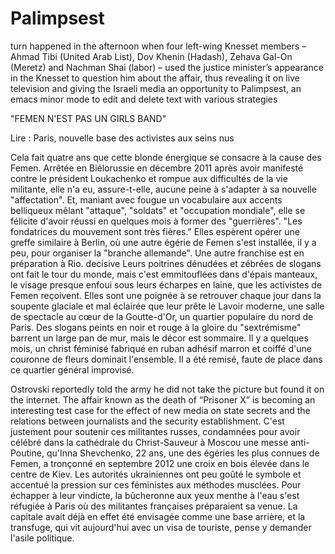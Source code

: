Palimpsest
==========

turn happened in the afternoon when four left-wing Knesset members – Ahmad Tibi (United Arab List), Dov Khenin (Hadash), Zehava Gal-On (Meretz) and Nachman Shai (labor) – used the justice minister’s appearance in the Knesset to question him about the affair, thus revealing it on live television and giving the Israeli media an opportunity to 
Palimpsest, an emacs minor mode to edit and delete text with various strategies

"FEMEN N'EST PAS UN GIRLS BAND"

Lire : Paris, nouvelle base des activistes aux seins nus

Cela fait quatre ans que cette blonde énergique se consacre à la cause des Femen. Arrêtée en Biélorussie en décembre 2011 après avoir manifesté contre le président Loukachenko et rompue aux difficultés de la vie militante, elle n'a eu, assure-t-elle, aucune peine à s'adapter à sa nouvelle "affectation". Et, maniant avec fougue un vocabulaire aux accents belliqueux mêlant "attaque", "soldats" et "occupation mondiale", elle se félicite d'avoir réussi en quelques mois à former des "guerrières". "Les fondatrices du mouvement sont très fières." Elles espèrent opérer une greffe similaire à Berlin, où une autre égérie de Femen s'est installée, il y a peu, pour organiser la "branche allemande". Une autre franchise est en préparation à Rio.
decisive 
Leurs poitrines dénudées et zébrées de slogans ont fait le tour du monde, mais c'est emmitouflées dans d'épais manteaux, le visage presque enfoui sous leurs écharpes en laine, que les activistes de Femen reçoivent. Elles sont une poignée à se retrouver chaque jour dans la soupente glaciale et mal éclairée que leur prête le Lavoir moderne, une salle de spectacle au cœur de la Goutte-d'Or, un quartier populaire du nord de Paris. Des slogans peints en noir et rouge à la gloire du "sextrémisme" barrent un large pan de mur, mais le décor est sommaire. Il y a quelques mois, un christ féminisé fabriqué en ruban adhésif marron et coiffé d'une couronne de fleurs dominait l'ensemble. Il a été remisé, faute de place dans ce quartier général improvisé.

Ostrovski reportedly told the army he did not take the picture but found it on the internet.
The affair known as the death of “Prisoner X” is becoming an interesting test case for the effect of new media on state secrets and the relations between journalists and the security establishment.
C'est justement pour soutenir ces militantes russes, condamnées pour avoir célébré dans la cathédrale du Christ-Sauveur à Moscou une messe anti-Poutine, qu'Inna Shevchenko, 22 ans, une des égéries les plus connues de Femen, a tronçonné en septembre 2012 une croix en bois élevée dans le centre de Kiev. Les autorités ukrainiennes ont peu goûté le symbole et accentué la pression sur ces féministes aux méthodes musclées. Pour échapper à leur vindicte, la bûcheronne aux yeux menthe à l'eau s'est réfugiée à Paris où des militantes françaises préparaient sa venue. La capitale avait déjà en effet été envisagée comme une base arrière, et la transfuge, qui vit aujourd'hui avec un visa de touriste, pense y demander l'asile politique.
